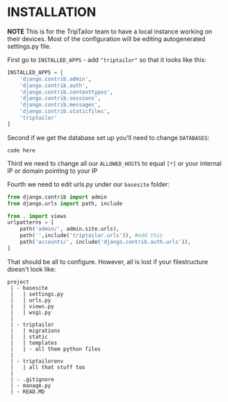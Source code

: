 # INSTALLATION

**NOTE** This is for the TripTailor team to have a local instance working on their devices. Most of the configuration will be editing autogenerated settings.py file.

First go to `INSTALLED_APPS` - add `"triptailor"` so that it looks like this:

```python
INSTALLED_APPS = [
    'django.contrib.admin',
    'django.contrib.auth',
    'django.contrib.contenttypes',
    'django.contrib.sessions',
    'django.contrib.messages',
    'django.contrib.staticfiles',
    'triptailor'
]
```

Second if we get the database set up you'll need to change `DATABASES`:

```text
code here
```

Third we need to change all our `ALLOWED_HOSTS` to equal `[*]` or your internal IP or domain pointing to your IP

Fourth we need to edit urls.py under our `basesite` folder:

```python
from django.contrib import admin
from django.urls import path, include

from . import views
urlpatterns = [
    path('admin/', admin.site.urls),
    path('',include('triptailor.urls')), #add this
    path('accounts/', include('django.contrib.auth.urls')),
]

```

That should be all to configure. However, all is lost if your filestructure doesn't look like:

```
project
 | - basesite
 |   | settings.py
 |   | urls.py
 |   | views.py
 |   | wsgi.py
 |
 | - triptailor
 |   | migrations
 |   | static
 |   | templates
 |   | - all them python files
 |
 | - triptailorenv
 |   | all that stuff too
 |
 | - .gitignore
 | - manage.py
 | - READ.MD
```